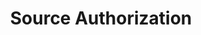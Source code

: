 ---
content-type: "stitch-js-function"
key: "source-authorization-function"
order: 2


title: "Source Authorization"
definition: "authorizeSource(options)"
description: "Sends the user to Stitch, which will redirect to the third-party to complete an OAuth handshake."


options:
  - name: "id"
    required: true
    description: "The unique identifier for the source."

  - name: "ephemeral_token"
    required: false
    description: "The token used to automatically log the user into the Stitch client account. Retrieved by creating a session using the [Create a Session endpoint](#create-a-session)."

  - name: "default_streams"
    required: false
    description: |
      Sets the default selections for the data structures (tables) to be replicated during the source integration setup. Should be an object of the form `{"table_name": true}`.

      Only top-level tables can be provided - nesting is not currently supported.

      **Note**: If a table name is provided that isn't provided by the source integration, it is ignored. Values other than `true` are also ignored.


examples:
  - title: ""
    description: "Selecting the `campaigns` and `companies` streams for a HubSpot source."
    code: |
      Stitch.authorizeSource({
        id: 123
      }).then((result) => {
        console.log(`Integration created, type=${result.type}, id=${result.id}`);
      }).catch((error) => {
        console.log("Integration not created.", error);
      });
---